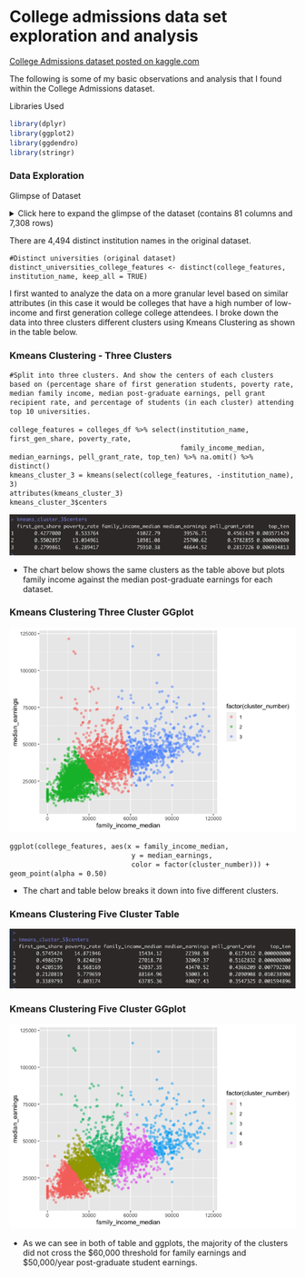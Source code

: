 # College admissions data set exploration and analysis #
<a href="https://www.kaggle.com/samsonqian/college-admissions">College Admissions dataset posted on kaggle.com</a>

The following is some of my basic observations and analysis that I found within the College Admissions dataset.

Libraries Used

```R Code
library(dplyr)
library(ggplot2)
library(ggdendro)
library(stringr)
```

### Data Exploration ###

Glimpse of Dataset

<details>
  <summary>Click here to expand the glimpse of the dataset (contains 81 columns and 7,308 rows)</summary>
 
 ```
 Rows: 7,308
Columns: 81
$ id                              <int> 100654, 100663, 100690, 100706, 100724, 100751, 100760…
$ institution_name                <chr> "Alabama A & M University", "University of Alabama at …
$ city                            <chr> "Normal", "Birmingham", "Montgomery", "Huntsville", "M…
$ state                           <chr> "AL", "AL", "AL", "AL", "AL", "AL", "AL", "AL", "AL", …
$ locale                          <chr> "City: Midsize", "City: Midsize", "City: Midsize", "Ci…
$ control                         <chr> "Public", "Public", "Private nonprofit", "Public", "Pu…
$ pred_deg                        <chr> "Predominantly bachelor's-degree granting", "Predomina…
$ highest_degree                  <chr> "Graduate degree", "Graduate degree", "Graduate degree…
$ historically_black              <lgl> TRUE, FALSE, FALSE, FALSE, TRUE, FALSE, FALSE, FALSE, …
$ men_only                        <lgl> FALSE, FALSE, FALSE, FALSE, FALSE, FALSE, FALSE, FALSE…
$ women_only                      <lgl> FALSE, FALSE, FALSE, FALSE, FALSE, FALSE, FALSE, FALSE…
$ religious                       <lgl> FALSE, FALSE, TRUE, FALSE, FALSE, FALSE, FALSE, FALSE,…
$ sat_verbal_quartile_1           <int> 370, 520, NA, 510, 380, 490, NA, NA, NA, 520, 520, NA,…
$ sat_verbal_quartile_2           <int> 410, 580, NA, 575, 430, 555, NA, NA, NA, 570, 575, NA,…
$ sat_verbal_quartile_3           <int> 450, 640, NA, 640, 480, 620, NA, NA, NA, 620, 630, NA,…
$ sat_math_quartile_1             <int> 350, 520, NA, 510, 370, 500, NA, NA, NA, 540, 520, NA,…
$ sat_math_quartile_2             <int> 400, 585, NA, 580, 425, 570, NA, NA, NA, 595, 580, NA,…
$ sat_math_quartile_3             <int> 450, 650, NA, 650, 480, 640, NA, NA, NA, 650, 640, NA,…
$ sat_writing_quartile_1          <int> NA, NA, NA, NA, NA, 480, NA, NA, NA, 510, NA, NA, NA, …
$ sat_writing_quartile_2          <int> NA, NA, NA, NA, NA, 540, NA, NA, NA, 565, NA, NA, NA, …
$ sat_writing_quartile_3          <int> NA, NA, NA, NA, NA, 600, NA, NA, NA, 620, NA, NA, NA, …
$ agriculture_major_perc          <dbl> 0.0397, 0.0000, 0.0000, 0.0000, 0.0000, 0.0000, 0.0000…
$ resources_major_perc            <dbl> 0.0199, 0.0000, 0.0000, 0.0000, 0.0000, 0.0054, 0.0000…
$ architecture_major_perc         <dbl> 0.0116, 0.0000, 0.0000, 0.0000, 0.0000, 0.0000, 0.0000…
$ cultural_major_perc             <dbl> 0.0000, 0.0018, 0.0000, 0.0000, 0.0000, 0.0022, 0.0000…
$ communications_major_perc       <dbl> 0.0000, 0.0456, 0.0000, 0.0318, 0.0733, 0.1084, 0.0000…
$ comm_tech_major_perc            <dbl> 0.0348, 0.0000, 0.0000, 0.0000, 0.0000, 0.0000, 0.0000…
$ computer_science_major_perc     <dbl> 0.0348, 0.0099, 0.0411, 0.0273, 0.0450, 0.0068, 0.0186…
$ culinary_major_perc             <dbl> 0.0000, 0.0000, 0.0000, 0.0000, 0.0000, 0.0000, 0.0000…
$ education_major_perc            <dbl> 0.1490, 0.0862, 0.0000, 0.0173, 0.2150, 0.0840, 0.0000…
$ engineering_major_perc          <dbl> 0.1175, 0.0632, 0.0000, 0.2566, 0.0000, 0.0640, 0.0000…
$ eng_tech_major_perc             <dbl> 0.0348, 0.0000, 0.0000, 0.0000, 0.0000, 0.0000, 0.0669…
$ language_major_perc             <dbl> 0.0000, 0.0090, 0.0000, 0.0173, 0.0000, 0.0068, 0.0000…
$ consumer_science_major_perc     <dbl> 0.0281, 0.0000, 0.0000, 0.0000, 0.0000, 0.0700, 0.0000…
$ law_major_perc                  <dbl> 0.0000, 0.0000, 0.0000, 0.0000, 0.0000, 0.0000, 0.0000…
$ english_major_perc              <dbl> 0.0182, 0.0203, 0.0000, 0.0309, 0.0183, 0.0178, 0.0000…
$ liberal_arts_major_perc         <dbl> 0.0546, 0.0262, 0.6301, 0.0000, 0.0000, 0.0000, 0.4833…
$ library_science_major_perc      <dbl> 0, 0, 0, 0, 0, 0, 0, 0, 0, 0, 0, 0, 0, 0, 0, 0, 0, 0, …
$ bio_science_major_perc          <dbl> 0.1026, 0.0619, 0.0000, 0.0855, 0.1033, 0.0348, 0.0000…
$ math_stats_major_perc           <dbl> 0.0199, 0.0135, 0.0000, 0.0218, 0.0183, 0.0076, 0.0000…
$ military_major_perc             <dbl> 0e+00, 0e+00, 0e+00, 0e+00, 0e+00, 0e+00, 0e+00, 0e+00…
$ interdiscipline_major_perc      <dbl> 0.0000, 0.0000, 0.0000, 0.0000, 0.0000, 0.0302, 0.0372…
$ parks_rec_major_perc            <dbl> 0.0000, 0.0000, 0.0000, 0.0000, 0.0183, 0.0000, 0.0000…
$ philo_relig_major_perc          <dbl> 0.0000, 0.0095, 0.0000, 0.0082, 0.0000, 0.0060, 0.0000…
$ theology_major_perc             <dbl> 0.0000, 0.0000, 0.2603, 0.0000, 0.0000, 0.0000, 0.0000…
$ phys_science_major_perc         <dbl> 0.0248, 0.0181, 0.0000, 0.0209, 0.0150, 0.0074, 0.0000…
$ science_technician_major_perc   <dbl> 0.0000, 0.0000, 0.0000, 0.0000, 0.0000, 0.0000, 0.0000…
$ psych_major_perc                <dbl> 0.0579, 0.0840, 0.0000, 0.0218, 0.0617, 0.0354, 0.0000…
$ protective_services_major_perc  <dbl> 0.0050, 0.0280, 0.0000, 0.0000, 0.1183, 0.0216, 0.0000…
$ public_admin_major_perc         <dbl> 0.0364, 0.0244, 0.0000, 0.0000, 0.0650, 0.0124, 0.0000…
$ social_science_major_perc       <dbl> 0.0480, 0.0501, 0.0000, 0.0173, 0.0150, 0.0422, 0.0000…
$ construction_major_perc         <dbl> 0.0000, 0.0000, 0.0000, 0.0000, 0.0000, 0.0000, 0.0000…
$ mechanics_major_perc            <dbl> 0.0000, 0.0000, 0.0000, 0.0000, 0.0000, 0.0000, 0.0558…
$ precision_production_major_perc <dbl> 0.0000, 0.0000, 0.0000, 0.0000, 0.0000, 0.0000, 0.0297…
$ transportation_major_perc       <dbl> 0.0000, 0.0000, 0.0000, 0.0000, 0.0000, 0.0000, 0.0000…
$ vis_performing_arts_major_perc  <dbl> 0.0166, 0.0415, 0.0000, 0.0346, 0.0567, 0.0360, 0.0000…
$ health_medical_major_perc       <dbl> 0.0000, 0.2090, 0.0000, 0.1720, 0.0633, 0.0946, 0.2045…
$ business_marketing_major_perc   <dbl> 0.1457, 0.1765, 0.0685, 0.2247, 0.1067, 0.2870, 0.1041…
$ history_major_perc              <dbl> 0.0000, 0.0212, 0.0000, 0.0118, 0.0067, 0.0194, 0.0000…
$ online_only                     <lgl> FALSE, FALSE, FALSE, FALSE, FALSE, FALSE, FALSE, FALSE…
$ part_time_percent               <dbl> 0.0622, 0.2579, 0.3727, 0.2395, 0.0902, 0.0852, 0.4660…
$ pell_grant_rate                 <dbl> 0.7115, 0.3505, 0.6839, 0.3281, 0.8265, 0.2107, 0.6515…
$ retention_rate                  <dbl> 0.6314, 0.8016, 0.3750, 0.8098, 0.6219, 0.8700, NA, NA…
$ federal_loan_rate               <dbl> 0.8204, 0.5397, 0.7629, 0.4728, 0.8735, 0.4148, 0.4777…
$ median_debt                     <dbl> 33611.5, 23117.0, NA, 24738.0, 33452.0, 24000.0, NA, 1…
$ median_earnings                 <int> 31400, 40300, 38100, 46600, 27800, 42400, 27100, 39700…
$ earnings_more_than_25k          <dbl> 0.4622980, 0.6604845, 0.6466666, 0.6605657, 0.3422256,…
$ cost                            <int> 13415, 14805, 7455, 17520, 11936, 20916, 6407, NA, 119…
$ loan_ever                       <dbl> 0.93, 0.92, 0.97, 0.92, 0.94, 0.94, 0.53, 0.87, 0.91, …
$ pell_ever                       <dbl> 0.81, 0.59, 0.70, 0.60, 0.85, 0.53, 0.86, 0.68, 0.67, …
$ age_entry_avg                   <dbl> 20.63, 22.67, 32.82, 23.19, 20.89, 20.77, 25.64, 28.07…
$ female_share                    <dbl> 0.53, 0.65, 0.51, 0.55, 0.57, 0.56, 0.72, 0.72, 0.68, …
$ married_share                   <dbl> 0.03, 0.11, 0.62, 0.17, 0.03, 0.05, 0.25, 0.46, 0.14, …
$ veteran_share                   <dbl> 0.01, 0.03, 0.19, 0.04, 0.01, 0.02, 0.03, 0.05, 0.06, …
$ first_gen_share                 <dbl> 0.39, 0.38, 0.51, 0.34, 0.45, 0.30, 0.64, 0.53, 0.42, …
$ family_income_median            <dbl> 29039.0, 34909.0, 30037.0, 39766.0, 24029.5, 58976.0, …
$ pct_born_us                     <dbl> 94.74, 96.50, 94.09, 95.27, 94.53, 96.08, 98.85, 96.96…
$ poverty_rate                    <dbl> 14.88, 10.91, 10.65, 9.37, 16.96, 10.05, 13.55, 10.44,…
$ unemployment_rate               <dbl> 4.84, 3.45, 3.60, 3.64, 4.81, 3.26, 3.76, 3.38, 3.79, …
$ not_working                     <int> 201, 352, 41, 137, 251, 292, 136, 108, 172, 292, 25, 1…
$ top_ten                         <lgl> FALSE, FALSE, FALSE, FALSE, FALSE, FALSE, FALSE, FALSE…
 
 ```
 </details>

There are 4,494 distinct institution names in the original dataset.
```
#Distinct universities (original dataset)
distinct_universities_college_features <- distinct(college_features, institution_name, keep_all = TRUE)
```


I first wanted to analyze the data on a more granular level based on similar attributes (in this case it would be colleges that have a high number of low-income and first generation college college attendees. I broke down the data into three clusters different clusters using Kmeans Clustering as shown in the table below.
 
### Kmeans Clustering - Three Clusters ###
                                          
```
#Split into three clusters. And show the centers of each clusters based on (percentage share of first generation students, poverty rate, median family income, median post-graduate earnings, pell grant recipient rate, and percentage of students (in each cluster) attending top 10 universities.

college_features = colleges_df %>% select(institution_name, first_gen_share, poverty_rate, 
                                          family_income_median, median_earnings, pell_grant_rate, top_ten) %>% na.omit() %>% distinct()
kmeans_cluster_3 = kmeans(select(college_features, -institution_name), 3)
attributes(kmeans_cluster_3)
kmeans_cluster_3$centers                                       
```                                                                                    
<img src ="https://github.com/andrejensen302/College_admissions_data_set_analysis/blob/726ffc5151957e5118293b08ddb456865e53210b/misc_images/kmeans_3cluster_family_income.png">

- The chart below shows the same clusters as the table above but plots family income against the median post-graduate earnings for each dataset.

### Kmeans Clustering Three Cluster GGplot ###
<img src ="https://github.com/andrejensen302/College_admissions_data_set_analysis/blob/13295b4fa6a5e57993a504cdff39ec55b197119b/College-admissions-Rmarkdown_files/figure-gfm/unnamed-chunk-4-1.png">

```
ggplot(college_features, aes(x = family_income_median,
                              y = median_earnings,
                              color = factor(cluster_number))) + geom_point(alpha = 0.50) 
```
 
- The chart and table below breaks it down into five different clusters.
### Kmeans Clustering Five Cluster Table ###
<img src="https://github.com/andrejensen302/College_admissions_data_set_analysis/blob/master/misc_images/kmeans_5cluster_family_income.png">

### Kmeans Clustering Five Cluster GGplot ###
<img src="https://github.com/andrejensen302/College_admissions_data_set_analysis/blob/13295b4fa6a5e57993a504cdff39ec55b197119b/College-admissions-Rmarkdown_files/figure-gfm/unnamed-chunk-5-1.png">

- As we can see in both of table and ggplots, the majority of the clusters did not cross the $60,000 threshold for family earnings and $50,000/year post-graduate student earnings.
